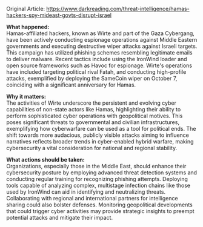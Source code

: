 Original Article: https://www.darkreading.com/threat-intelligence/hamas-hackers-spy-mideast-govts-disrupt-israel

**What happened:**  
Hamas-affiliated hackers, known as Wirte and part of the Gaza Cybergang, have been actively conducting espionage operations against Middle Eastern governments and executing destructive wiper attacks against Israeli targets. This campaign has utilized phishing schemes resembling legitimate emails to deliver malware. Recent tactics include using the IronWind loader and open source frameworks such as Havoc for espionage. Wirte's operations have included targeting political rival Fatah, and conducting high-profile attacks, exemplified by deploying the SameCoin wiper on October 7, coinciding with a significant anniversary for Hamas.

**Why it matters:**  
The activities of Wirte underscore the persistent and evolving cyber capabilities of non-state actors like Hamas, highlighting their ability to perform sophisticated cyber operations with geopolitical motives. This poses significant threats to governmental and civilian infrastructures, exemplifying how cyberwarfare can be used as a tool for political ends. The shift towards more audacious, publicly visible attacks aiming to influence narratives reflects broader trends in cyber-enabled hybrid warfare, making cybersecurity a vital consideration for national and regional stability.

**What actions should be taken:**  
Organizations, especially those in the Middle East, should enhance their cybersecurity posture by employing advanced threat detection systems and conducting regular training for recognizing phishing attempts. Deploying tools capable of analyzing complex, multistage infection chains like those used by IronWind can aid in identifying and neutralizing threats. Collaborating with regional and international partners for intelligence sharing could also bolster defenses. Monitoring geopolitical developments that could trigger cyber activities may provide strategic insights to preempt potential attacks and mitigate their impact.